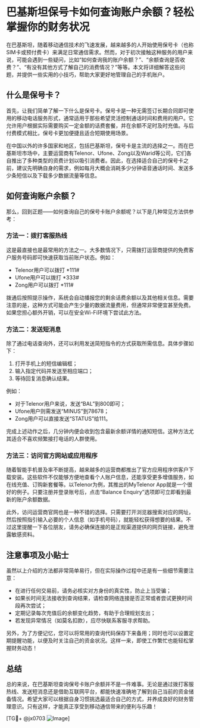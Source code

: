 # 巴基斯坦保号卡如何查询账户余额？轻松掌握你的财务状况

在巴基斯坦，随着移动通信技术的飞速发展，越来越多的人开始使用保号卡（也称SIM卡或预付费卡）来满足日常通信需求。然而，对于初次接触这种服务的用户来说，可能会遇到一些疑问，比如“如何查询我的账户余额？”、“余额查询是否收费？”、“有没有其他方式了解自己的消费情况？”等等。本文将详细解答这些问题，并提供一些实用的小技巧，帮助大家更好地管理自己的手机账户。

## 什么是保号卡？

首先，让我们简单了解一下什么是保号卡。保号卡是一种无需签订长期合同即可使用的移动电话服务形式，通常适用于那些希望灵活控制通话时间和费用的用户。它允许用户根据实际需要购买一定金额的话费套餐，并在余额不足时及时充值。与后付费模式相比，保号卡更加便捷且适合短期使用场景。

在中国以外的许多国家和地区，包括巴基斯坦，保号卡是主流的选择之一。而在巴基斯坦市场中，主要运营商有Telenor、Ufone、Zong以及Warid等公司，它们各自推出了多种类型的资费计划以吸引消费者。因此，在选择适合自己的保号卡之前，建议先明确自身的需求，例如每月大概会消耗多少分钟语音通话时间、发送多少条短信以及下载多少数据流量等信息。

## 如何查询账户余额？

那么，回到正题——如何查询自己的保号卡账户余额呢？以下是几种常见方法供参考：

### 方法一：拨打客服热线
这是最直接也是最常用的方法之一。大多数情况下，只需拨打运营商提供的免费客户服务号码即可快速获取当前账户状态。例如：
- Telenor用户可以拨打 *111#
- Ufone用户可以拨打 *333#
- Zong用户可以拨打 *111#

拨通后按照提示操作，系统会自动播报您的剩余话费余额以及其他相关信息。需要注意的是，这种方式可能会产生少量的数据流量费用，但通常非常便宜甚至免费。如果您担心额外开销，可以在安全Wi-Fi环境下尝试此方法。

### 方法二：发送短消息
除了通过电话查询外，还可以利用发送简短指令的方式获取所需信息。具体步骤如下：
1. 打开手机上的短信编辑框；
2. 输入指定代码并发送至相应端口；
3. 等待回复消息确认结果。

例如：
- 对于Telenor用户来说，发送“BAL”到800即可；
- Ufone用户则需发送“MINUS”到78678；
- Zong用户可以直接发送“STATUS”给111。

完成上述动作之后，几分钟内便会收到包含最新余额详情的通知短信。这种方法尤其适合不喜欢频繁接打电话的人群使用。

### 方法三：访问官方网站或应用程序
随着智能手机普及率不断提高，越来越多的运营商都推出了官方应用程序供客户下载安装。这些软件不仅能够方便地查看个人账户信息，还能享受更多增值服务，如在线充值、订购新套餐等。以Telenor为例，其推出的MyTelenor App就是一个很好的例子。只要注册并登录账号后，点击“Balance Enquiry”选项即可立即看到最新的账户余额数据。

此外，访问运营商官网也是一种不错的选择。只需要打开浏览器搜索对应的网址，然后按照指引输入必要的个人信息（如手机号码），就能轻松获得想要的结果。不过这里提醒一下各位朋友，请务必确保连接的是正规渠道提供的网页链接，避免泄露敏感资料。

## 注意事项及小贴士

虽然以上介绍的方法都非常简单易行，但在实际操作过程中还是有一些细节需要注意：
- 在进行任何交易前，请务必核实对方身份的真实性，防止上当受骗；
- 如果长时间无法接收到查询结果，请检查网络连接是否正常或者尝试更换时间段再次尝试；
- 定期记录每次充值后的余额变化趋势，有助于合理规划支出；
- 若发现异常情况（如莫名扣款），应尽快联系客服寻求帮助。

另外，为了方便记忆，您可以将常用的查询代码保存下来备用；同时也可以设置定期提醒功能，以便及时关注自己的资金状况。这样一来，即使工作繁忙也能轻松掌握财务动态！

## 总结

总的来说，在巴基斯坦查询保号卡账户余额并不是一件难事。无论是通过拨打客服热线、发送短消息还是借助互联网平台，都能快速准确地了解到自己当前的资金储备情况。希望大家可以根据自身习惯挑选最适合自己的方式，并养成良好的财务管理意识。只有这样，才能真正享受到移动通信带来的便利与乐趣！

[TG💪+ @jx0703 ![Image](https://github.com/user-attachments/assets/dbca1d08-cadb-493c-b0ec-ad6f7a83f270)]
